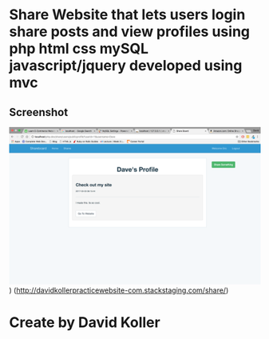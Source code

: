 Share Website that lets users login share posts and view profiles using php html css mySQL javascript/jquery
developed using mvc
==============================================================================================================


## Screenshot
![screenshot](https://github.com/kolldavi/php/blob/master/share/ScreenShot1.png?raw=true))
(http://davidkollerpracticewebsite-com.stackstaging.com/share/)



Create by David Koller
=======================

